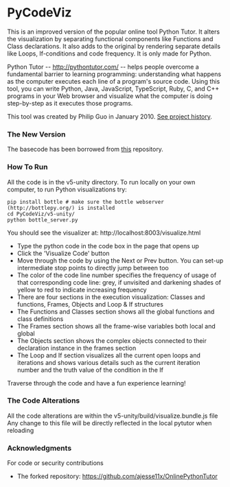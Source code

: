 # PyCodeViz

This is an improved version of the popular online tool Python Tutor. It alters the visualization by separating functional components like Functions and Class declarations. It also adds to the original by rendering separate details like Loops, If-conditions and code frequency. It is only made for Python.

Python Tutor -- http://pythontutor.com/ -- helps people overcome a fundamental barrier to learning programming: understanding what happens as the computer executes each line of a program's source code. Using this tool, you can write Python, Java, JavaScript, TypeScript, Ruby, C, and C++ programs in your Web browser and visualize what the computer is doing step-by-step as it executes those programs.

This tool was created by Philip Guo in January 2010. [See project history](history.txt).


### The New Version

The basecode has been borrowed from [this](https://github.com/ajesse11x/OnlinePythonTutor) repository.


### How To Run

All the code is in the v5-unity directory.
To run locally on your own computer, to run Python visualizations try:

```
pip install bottle # make sure the bottle webserver (http://bottlepy.org/) is installed
cd PyCodeViz/v5-unity/
python bottle_server.py
```

You should see the visualizer at: http://localhost:8003/visualize.html

- Type the python code in the code box in the page that opens up
- Click the 'Visualize Code' button
- Move through the code by using the Next or Prev button. You can set-up intermediate stop points to directly jump between too
- The color of the code line number specifies the frequency of usage of that corresponding code line: grey, if unvisited and darkening shades of yellow to red to indicate increasing frequency
- There are four sections in the execution visualization: Classes and functions, Frames, Objects and Loop & If structures
- The Functions and Classes section shows all the global functions and class definitions
- The Frames section shows all the frame-wise variables both local and global
- The Objects section shows the complex objects connected to their declaration instance in the frames section
- The Loop and If section visualizes all the current open loops and iterations and shows various details such as the current iteration number and the truth value of the condition in the If

Traverse through the code and have a fun experience learning!



### The Code Alterations

All the code alterations are within the v5-unity/build/visualize.bundle.js file
Any change to this file will be directly reflected in the local pytutor when reloading


### Acknowledgments

For code or security contributions
- The forked repository: https://github.com/ajesse11x/OnlinePythonTutor

